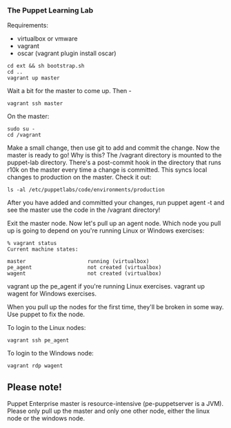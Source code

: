 ### The Puppet Learning Lab

Requirements:

* virtualbox or vmware
* vagrant
* oscar (vagrant plugin install oscar)

```
cd ext && sh bootstrap.sh
cd ..
vagrant up master
```

Wait a bit for the master to come up. Then -

```
vagrant ssh master
```

On the master:

```
sudo su -
cd /vagrant
```

Make a small change, then use git to add and commit the change. Now the master is ready to go! Why is this? The /vagrant directory is mounted to the puppet-lab directory. There's a post-commit hook in the directory that runs r10k on the master every time a change is committed. This syncs local changes to production on the master. Check it out:

```
ls -al /etc/puppetlabs/code/environments/production
```

After you have added and committed your changes, run puppet agent -t and see the master use the code in the /vagrant directory!

Exit the master node. Now let's pull up an agent node. Which node you pull up is going to depend on you're running Linux or Windows exercises:

```
% vagrant status
Current machine states:

master                    running (virtualbox)
pe_agent                  not created (virtualbox)
wagent                    not created (virtualbox)
```

vagrant up the pe_agent if you're running Linux exercises. vagrant up wagent for Windows exercises.

When you pull up the nodes for the first time, they'll be broken in some way. Use puppet to fix the node.

To login to the Linux nodes:

```
vagrant ssh pe_agent
```

To login to the Windows node:

```
vagrant rdp wagent
```

## Please note!

Puppet Enterprise master is resource-intensive (pe-puppetserver is a JVM). Please only pull up the master and only one other node, either the linux node or the windows node.
